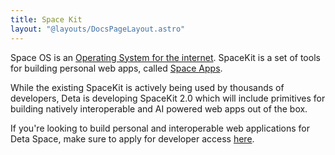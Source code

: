 ```yaml
---
title: Space Kit
layout: "@layouts/DocsPageLayout.astro"
---
```


Space OS is an [Operating System for the internet](https://deta.space/blog/space-os). SpaceKit is a set of tools for building personal web apps, called [Space Apps](/docs/en/build/space-apps). 

While the existing SpaceKit is actively being used by thousands of developers, Deta is developing SpaceKit 2.0 which will include primitives for building natively interoperable and AI powered web apps out of the box.

If you're looking to build personal and interoperable web applications for Deta Space, make sure to apply for developer access [here](https://formate-1-j0779127.deta.app/f/spacekit-2). 